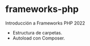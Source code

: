 # frameworks-php
Introducción a Frameworks PHP 2022
- Estructura de carpetas.
- Autoload con Composer.
